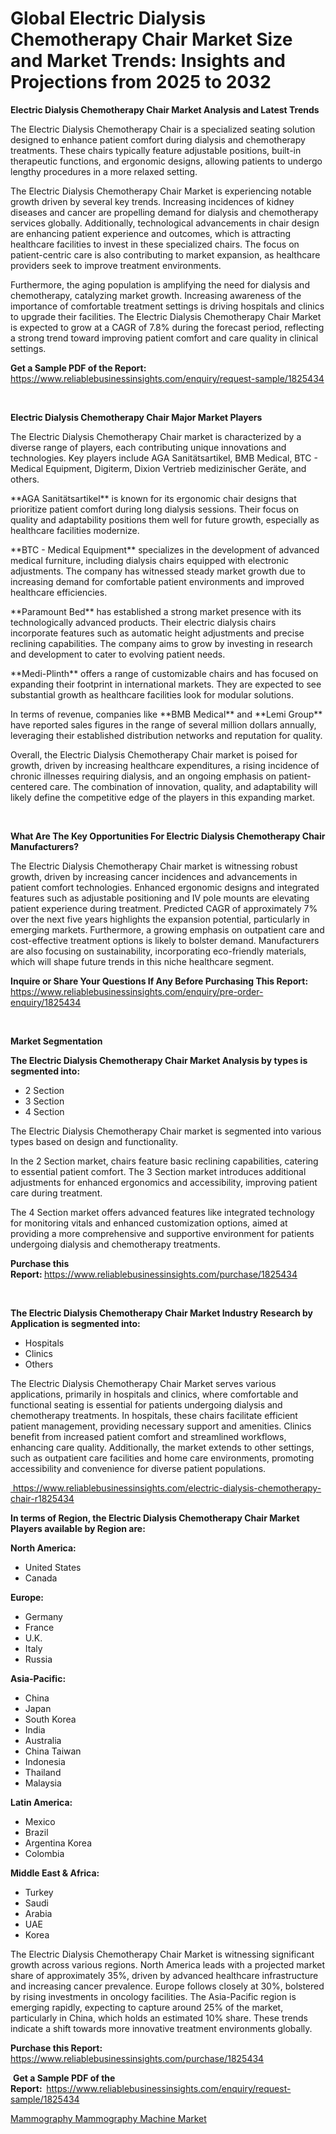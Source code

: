 <p><h1>Global Electric Dialysis Chemotherapy Chair Market Size and Market Trends: Insights and Projections from 2025 to 2032</h1></p><p><strong>Electric Dialysis Chemotherapy Chair Market Analysis and Latest Trends</strong></p>
<p><p>The Electric Dialysis Chemotherapy Chair is a specialized seating solution designed to enhance patient comfort during dialysis and chemotherapy treatments. These chairs typically feature adjustable positions, built-in therapeutic functions, and ergonomic designs, allowing patients to undergo lengthy procedures in a more relaxed setting.</p><p>The Electric Dialysis Chemotherapy Chair Market is experiencing notable growth driven by several key trends. Increasing incidences of kidney diseases and cancer are propelling demand for dialysis and chemotherapy services globally. Additionally, technological advancements in chair design are enhancing patient experience and outcomes, which is attracting healthcare facilities to invest in these specialized chairs. The focus on patient-centric care is also contributing to market expansion, as healthcare providers seek to improve treatment environments. </p><p>Furthermore, the aging population is amplifying the need for dialysis and chemotherapy, catalyzing market growth. Increasing awareness of the importance of comfortable treatment settings is driving hospitals and clinics to upgrade their facilities. The Electric Dialysis Chemotherapy Chair Market is expected to grow at a CAGR of 7.8% during the forecast period, reflecting a strong trend toward improving patient comfort and care quality in clinical settings.</p></p>
<p><strong>Get a Sample PDF of the Report:&nbsp;</strong> <a href="https://www.reliablebusinessinsights.com/enquiry/request-sample/1825434?utm_campaign=3039&utm_medium=2&utm_source=Github&utm_content=ia&utm_term=05032025&utm_id=electric-dialysis-chemotherapy-chair">https://www.reliablebusinessinsights.com/enquiry/request-sample/1825434</a></p>
<p>&nbsp;</p>
<p><strong>Electric Dialysis Chemotherapy Chair Major Market Players</strong></p>
<p><p>The Electric Dialysis Chemotherapy Chair market is characterized by a diverse range of players, each contributing unique innovations and technologies. Key players include AGA Sanitätsartikel, BMB Medical, BTC - Medical Equipment, Digiterm, Dixion Vertrieb medizinischer Geräte, and others.</p><p>**AGA Sanitätsartikel** is known for its ergonomic chair designs that prioritize patient comfort during long dialysis sessions. Their focus on quality and adaptability positions them well for future growth, especially as healthcare facilities modernize.</p><p>**BTC - Medical Equipment** specializes in the development of advanced medical furniture, including dialysis chairs equipped with electronic adjustments. The company has witnessed steady market growth due to increasing demand for comfortable patient environments and improved healthcare efficiencies.</p><p>**Paramount Bed** has established a strong market presence with its technologically advanced products. Their electric dialysis chairs incorporate features such as automatic height adjustments and precise reclining capabilities. The company aims to grow by investing in research and development to cater to evolving patient needs.</p><p>**Medi-Plinth** offers a range of customizable chairs and has focused on expanding their footprint in international markets. They are expected to see substantial growth as healthcare facilities look for modular solutions.</p><p>In terms of revenue, companies like **BMB Medical** and **Lemi Group** have reported sales figures in the range of several million dollars annually, leveraging their established distribution networks and reputation for quality.</p><p>Overall, the Electric Dialysis Chemotherapy Chair market is poised for growth, driven by increasing healthcare expenditures, a rising incidence of chronic illnesses requiring dialysis, and an ongoing emphasis on patient-centered care. The combination of innovation, quality, and adaptability will likely define the competitive edge of the players in this expanding market.</p></p>
<p>&nbsp;</p>
<p><strong>What Are The Key Opportunities For Electric Dialysis Chemotherapy Chair Manufacturers?</strong></p>
<p><p>The Electric Dialysis Chemotherapy Chair market is witnessing robust growth, driven by increasing cancer incidences and advancements in patient comfort technologies. Enhanced ergonomic designs and integrated features such as adjustable positioning and IV pole mounts are elevating patient experience during treatment. Predicted CAGR of approximately 7% over the next five years highlights the expansion potential, particularly in emerging markets. Furthermore, a growing emphasis on outpatient care and cost-effective treatment options is likely to bolster demand. Manufacturers are also focusing on sustainability, incorporating eco-friendly materials, which will shape future trends in this niche healthcare segment.</p></p>
<p><strong>Inquire or Share Your Questions If Any Before Purchasing This Report:</strong> <a href="https://www.reliablebusinessinsights.com/enquiry/pre-order-enquiry/1825434?utm_campaign=3039&utm_medium=2&utm_source=Github&utm_content=ia&utm_term=05032025&utm_id=electric-dialysis-chemotherapy-chair">https://www.reliablebusinessinsights.com/enquiry/pre-order-enquiry/1825434</a></p>
<p>&nbsp;</p>
<p><strong>Market Segmentation</strong></p>
<p><strong>The Electric Dialysis Chemotherapy Chair Market Analysis by types is segmented into:</strong></p>
<p><ul><li>2 Section</li><li>3 Section</li><li>4 Section</li></ul></p>
<p><p>The Electric Dialysis Chemotherapy Chair market is segmented into various types based on design and functionality. </p><p>In the 2 Section market, chairs feature basic reclining capabilities, catering to essential patient comfort. The 3 Section market introduces additional adjustments for enhanced ergonomics and accessibility, improving patient care during treatment. </p><p>The 4 Section market offers advanced features like integrated technology for monitoring vitals and enhanced customization options, aimed at providing a more comprehensive and supportive environment for patients undergoing dialysis and chemotherapy treatments.</p></p>
<p><strong>Purchase this Report:&nbsp;</strong><a href="https://www.reliablebusinessinsights.com/purchase/1825434?utm_campaign=3039&utm_medium=2&utm_source=Github&utm_content=ia&utm_term=05032025&utm_id=electric-dialysis-chemotherapy-chair">https://www.reliablebusinessinsights.com/purchase/1825434</a></p>
<p>&nbsp;</p>
<p><strong>The Electric Dialysis Chemotherapy Chair Market Industry Research by Application is segmented into:</strong></p>
<p><ul><li>Hospitals</li><li>Clinics</li><li>Others</li></ul></p>
<p><p>The Electric Dialysis Chemotherapy Chair Market serves various applications, primarily in hospitals and clinics, where comfortable and functional seating is essential for patients undergoing dialysis and chemotherapy treatments. In hospitals, these chairs facilitate efficient patient management, providing necessary support and amenities. Clinics benefit from increased patient comfort and streamlined workflows, enhancing care quality. Additionally, the market extends to other settings, such as outpatient care facilities and home care environments, promoting accessibility and convenience for diverse patient populations.</p></p>
<p><a href="https://www.reliablebusinessinsights.com/electric-dialysis-chemotherapy-chair-r1825434?utm_campaign=3039&utm_medium=2&utm_source=Github&utm_content=ia&utm_term=05032025&utm_id=electric-dialysis-chemotherapy-chair">&nbsp;https://www.reliablebusinessinsights.com/electric-dialysis-chemotherapy-chair-r1825434</a></p>
<p><strong>In terms of Region, the Electric Dialysis Chemotherapy Chair Market Players available by Region are:</strong></p>
<p>
    <p> <strong> North America: </strong>
        <ul>
            <li>United States</li>
            <li>Canada</li>
        </ul>
        </p> 
    <p> <strong> Europe: </strong>
        <ul>
            <li>Germany</li>
            <li>France</li>
            <li>U.K.</li>
            <li>Italy</li>
            <li>Russia</li>
        </ul>
        </p> 
    <p> <strong> Asia-Pacific: </strong>
        <ul>
            <li>China</li>
            <li>Japan</li>
            <li>South Korea</li>
            <li>India</li>
            <li>Australia</li>
            <li>China Taiwan</li>
            <li>Indonesia</li>
            <li>Thailand</li>
            <li>Malaysia</li>
        </ul>
        </p> 
    <p> <strong> Latin America: </strong>
        <ul>
            <li>Mexico</li>
            <li>Brazil</li>
            <li>Argentina Korea</li>
            <li>Colombia</li>
        </ul>
        </p> 
    <p> <strong> Middle East & Africa: </strong>
        <ul>
            <li>Turkey</li>
            <li>Saudi</li>
            <li>Arabia</li>
            <li>UAE</li>
            <li>Korea</li>
        </ul>
    </p>
    </p>
<p><p>The Electric Dialysis Chemotherapy Chair Market is witnessing significant growth across various regions. North America leads with a projected market share of approximately 35%, driven by advanced healthcare infrastructure and increasing cancer prevalence. Europe follows closely at 30%, bolstered by rising investments in oncology facilities. The Asia-Pacific region is emerging rapidly, expecting to capture around 25% of the market, particularly in China, which holds an estimated 10% share. These trends indicate a shift towards more innovative treatment environments globally.</p></p>
<p><strong>Purchase this Report: </strong><a href="https://www.reliablebusinessinsights.com/purchase/1825434?utm_campaign=3039&utm_medium=2&utm_source=Github&utm_content=ia&utm_term=05032025&utm_id=electric-dialysis-chemotherapy-chair">https://www.reliablebusinessinsights.com/purchase/1825434</a></p>
<p>&nbsp;<strong>Get a Sample PDF of the Report:&nbsp;&nbsp;</strong><a href="https://www.reliablebusinessinsights.com/enquiry/request-sample/1825434?utm_campaign=3039&utm_medium=2&utm_source=Github&utm_content=ia&utm_term=05032025&utm_id=electric-dialysis-chemotherapy-chair">https://www.reliablebusinessinsights.com/enquiry/request-sample/1825434</a></p>
<p><strong></strong></p>
<p><p><a href="https://github.com/kaloyhboosh/Market-Research-Report-List-1/blob/main/mammography-mammography-machine-market.md?utm_campaign=3039&utm_medium=2&utm_source=Github&utm_content=ia&utm_term=05032025&utm_id=electric-dialysis-chemotherapy-chair">Mammography Mammography Machine Market</a></p></p>